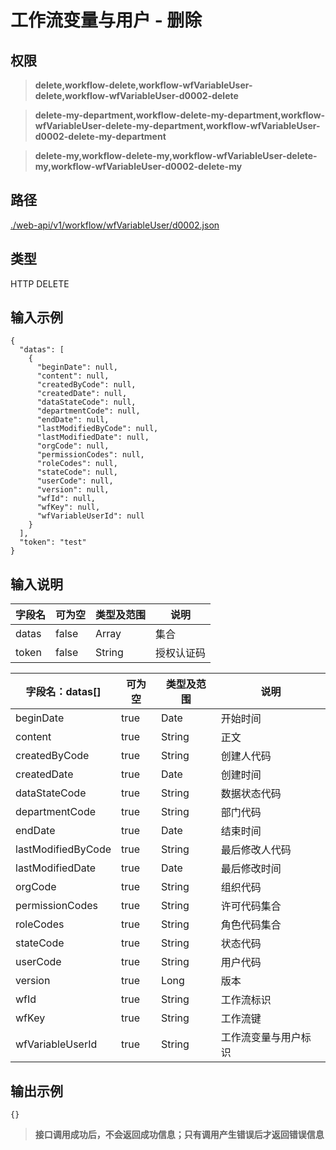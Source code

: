 # 工作流变量与用户 - 删除

## 权限

> **delete,workflow-delete,workflow-wfVariableUser-delete,workflow-wfVariableUser-d0002-delete**

> **delete-my-department,workflow-delete-my-department,workflow-wfVariableUser-delete-my-department,workflow-wfVariableUser-d0002-delete-my-department**

> **delete-my,workflow-delete-my,workflow-wfVariableUser-delete-my,workflow-wfVariableUser-d0002-delete-my**

## 路径

[./web-api/v1/workflow/wfVariableUser/d0002.json](./d0002.json)

## 类型

HTTP DELETE

## 输入示例

```
{
  "datas": [
    {
      "beginDate": null,
      "content": null,
      "createdByCode": null,
      "createdDate": null,
      "dataStateCode": null,
      "departmentCode": null,
      "endDate": null,
      "lastModifiedByCode": null,
      "lastModifiedDate": null,
      "orgCode": null,
      "permissionCodes": null,
      "roleCodes": null,
      "stateCode": null,
      "userCode": null,
      "version": null,
      "wfId": null,
      "wfKey": null,
      "wfVariableUserId": null
    }
  ],
  "token": "test"
}
```

## 输入说明

字段名|可为空|类型及范围|说明
---|---|---|---
datas|false|Array|集合
token|false|String|授权认证码

字段名：datas[]|可为空|类型及范围|说明
---|---|---|---
beginDate|true|Date|开始时间
content|true|String|正文
createdByCode|true|String|创建人代码
createdDate|true|Date|创建时间
dataStateCode|true|String|数据状态代码
departmentCode|true|String|部门代码
endDate|true|Date|结束时间
lastModifiedByCode|true|String|最后修改人代码
lastModifiedDate|true|Date|最后修改时间
orgCode|true|String|组织代码
permissionCodes|true|String|许可代码集合
roleCodes|true|String|角色代码集合
stateCode|true|String|状态代码
userCode|true|String|用户代码
version|true|Long|版本
wfId|true|String|工作流标识
wfKey|true|String|工作流键
wfVariableUserId|true|String|工作流变量与用户标识

## 输出示例

```
{}
```

> **接口调用成功后，不会返回成功信息；只有调用产生错误后才返回错误信息**
